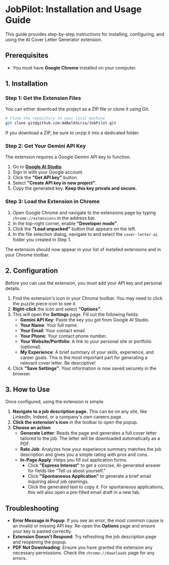 # JobPilot: Installation and Usage Guide

This guide provides step-by-step instructions for installing, configuring, and using the AI Cover Letter Generator extension.

## Prerequisites
- You must have **Google Chrome** installed on your computer.

## 1. Installation

### Step 1: Get the Extension Files
You can either download the project as a ZIP file or clone it using Git.

```bash
# Clone the repository to your local machine
git clone git@github.com:AABelkhiria/JobPilot.git
```
If you download a ZIP, be sure to unzip it into a dedicated folder.

### Step 2: Get Your Gemini API Key
The extension requires a Google Gemini API key to function.

1. Go to **[Google AI Studio](https://aistudio.google.com)**.
2. Sign in with your Google account.
3. Click the **"Get API key"** button.
4. Select **"Create API key in new project"**.
5. Copy the generated key. **Keep this key private and secure.**

### Step 3: Load the Extension in Chrome
1. Open Google Chrome and navigate to the extensions page by typing `chrome://extensions` in the address bar.
2. In the top-right corner, enable **"Developer mode"**.
3. Click the **"Load unpacked"** button that appears on the left.
4. In the file selection dialog, navigate to and select the `cover-letter-ai` folder you created in Step 1.

The extension should now appear in your list of installed extensions and in your Chrome toolbar.

## 2. Configuration

Before you can use the extension, you must add your API key and personal details.

1. Find the extension's icon in your Chrome toolbar. You may need to click the puzzle piece icon to see it.
2. **Right-click** the icon and select **"Options"**.
3. This will open the **Settings** page. Fill out the following fields:
    - **Gemini API Key**: Paste the key you got from Google AI Studio.
    - **Your Name**: Your full name.
    - **Your Email**: Your contact email.
    - **Your Phone**: Your contact phone number.
    - **Your Website/Portfolio**: A link to your personal site or portfolio (optional).
    - **My Experience**: A brief summary of your skills, experience, and career goals. This is the most important part for generating a relevant cover letter. Be descriptive!
4. Click **"Save Settings"**. Your information is now saved securely in the browser.

## 3. How to Use

Once configured, using the extension is simple.

1. **Navigate to a job description page.** This can be on any site, like LinkedIn, Indeed, or a company's own careers page.
2. **Click the extension's icon** in the toolbar to open the popup.
3. **Choose an action**:
    - **Generate Letter**: Reads the page and generates a full cover letter tailored to the job. The letter will be downloaded automatically as a PDF.
    - **Rate Job**: Analyzes how your experience summary matches the job description and gives you a simple rating with pros and cons.
    - **In-Page Apply**: Helps you fill out application forms. 
        - Click **"Express Interest"** to get a concise, AI-generated answer for fields like "Tell us about yourself." 
        - Click **"Spontaneous Application"** to generate a brief email inquiring about job openings. 
        - Click the generated text to copy it. For spontaneous applications, this will also open a pre-filled email draft in a new tab.

## Troubleshooting

- **Error Message in Popup**: If you see an error, the most common cause is an invalid or missing API key. Re-open the **Options** page and ensure your key is pasted correctly.
- **Extension Doesn't Respond**: Try refreshing the job description page and reopening the popup.
- **PDF Not Downloading**: Ensure you have granted the extension any necessary permissions. Check the `chrome://downloads` page for any errors.
